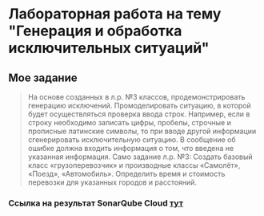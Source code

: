 # Лабораторная работа на тему "Генерация и обработка исключительных ситуаций"

## Мое задание
> На основе созданных в л.р. №3  классов, продемонстрировать генерацию исключений. Промоделировать ситуацию, в которой будет осуществляться проверка ввода строк. Например, если в строку необходимо записать цифры, пробелы, строчные и прописные латинские символы, то при вводе другой информации  сгенерировать исключительную ситуацию. В сообщение об ошибке должна входить информация о том, что введена  не указанная информация. 
>Само задание л.р. №3: Создать базовый класс «грузоперевозчик» и производные классы «Самолёт», «Поезд», «Автомобиль». Определить время и стоимость перевозки для указанных городов и расстояний. 
> 
### Ссылка на результат SonarQube Cloud [тут](https://sonarcloud.io/project/overview?id=sosiskakiller812_lab6)
